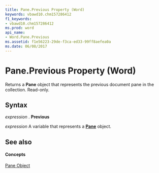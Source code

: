 ```yaml
---
title: Pane.Previous Property (Word)
keywords: vbawd10.chm157286412
f1_keywords:
- vbawd10.chm157286412
ms.prod: word
api_name:
- Word.Pane.Previous
ms.assetid: f1e56223-29de-f3ca-ed33-99ff8aefea0a
ms.date: 06/08/2017
---
```



# Pane.Previous Property (Word)

Returns a  **Pane** object that represents the previous document pane in the collection. Read-only.


## Syntax

 _expression_ . **Previous**

 _expression_ A variable that represents a **[Pane](pane-object-word.md)** object.


## See also


#### Concepts


[Pane Object](pane-object-word.md)

